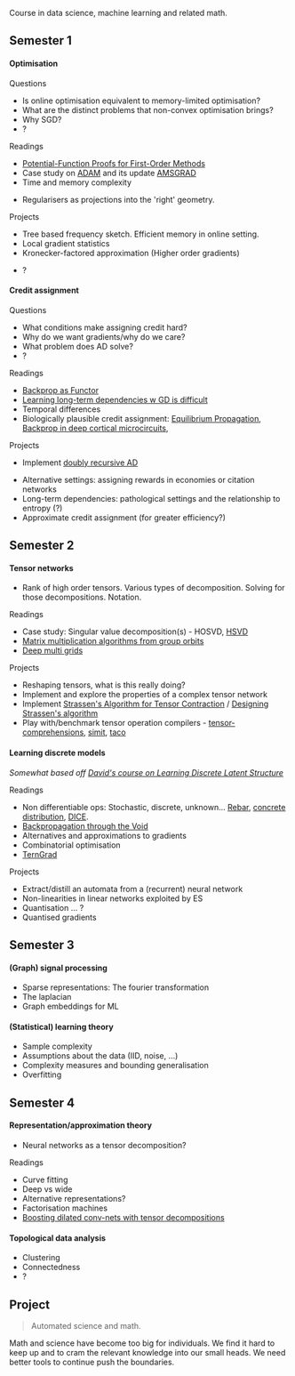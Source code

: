 
Course in data science, machine learning and related math.

## Semester 1

#### Optimisation

Questions

* Is online optimisation equivalent to memory-limited optimisation?
* What are the distinct problems that non-convex optimisation brings?
* Why SGD?
* ?

Readings

* [Potential-Function Proofs for First-Order Methods](https://arxiv.org/abs/1712.04581)
* Case study on [ADAM]() and its update [AMSGRAD]()
* Time and memory complexity
<!-- * Lagrangian duals -->
* Regularisers as projections into the 'right' geometry.

Projects

<!-- * Implement streaming PCA -->
* Tree based frequency sketch. Efficient memory in online setting.
* Local gradient statistics <!-- Why is the necessary? Pathological surfaces that make point estimates useless -->
* Kronecker-factored approximation (Higher order gradients)
<!-- * ES? -->
* ?

#### Credit assignment

Questions

* What conditions make assigning credit hard?
* Why do we want gradients/why do we care?
* What problem does AD solve?
* ?

<!-- How do ES assign credit? A counterfactual. -->

Readings

* [Backprop as Functor](https://arxiv.org/abs/1711.10455)
* [Learning long-term dependencies w GD is difficult](http://www.iro.umontreal.ca/~lisa/pointeurs/ieeetrnn94.pdf)
* Temporal differences
* Biologically plausible credit assignment: [Equilibrium Propagation](), [Backprop in deep cortical microcircuits](), 

<!-- Would like some more readings on AD!? -->

Projects

* Implement [doubly recursive AD](http://dankalman.net/preprints/mmgautodiff.pdf)
<!-- * Implement efficient graph based reverse AD (not sure about this one...) -->
* Alternative settings: assigning rewards in economies or citation networks
* Long-term dependencies: pathological settings and the relationship to entropy (?)
* Approximate credit assignment (for greater efficiency?)

## Semester 2

#### Tensor networks

* Rank of high order tensors. Various types of decomposition. Solving for those decompositions. Notation.

Readings

* Case study: Singular value decomposition(s) - HOSVD, [HSVD](http://epubs.siam.org/doi/abs/10.1137/090764189)
* [Matrix multiplication algorithms from group orbits](https://arxiv.org/abs/1612.01527)
* [Deep multi grids](https://arxiv.org/abs/1711.03825)

Projects

* Reshaping tensors, what is this really doing?
* Implement and explore the properties of a complex tensor network
* Implement [Strassen's Algorithm for Tensor Contraction](https://arxiv.org/abs/1704.03092) / [Designing Strassen's algorithm](https://arxiv.org/abs/1708.09398)
* Play with/benchmark tensor operation compilers - [tensor-comprehensions](https://research.fb.com/announcing-tensor-comprehensions/), [simit](http://simit-lang.org/tog16), [taco](http://tensor-compiler.org/)

#### Learning discrete models

_Somewhat based off [David's course on Learning Discrete Latent Structure](https://duvenaud.github.io/learn-discrete/)_

<!-- What about learning PGMs -->

Readings

* Non differentiable ops: Stochastic, discrete, unknown... [Rebar](), [concrete distribution](https://arxiv.org/abs/1611.00712), [DICE](https://arxiv.org/abs/1802.05098). 
* [Backpropagation through the Void](https://arxiv.org/abs/1711.00123)
* Alternatives and approximations to gradients
* Combinatorial optimisation
* [TernGrad]()

Projects

* Extract/distill an automata from a (recurrent) neural network
* Non-linearities in linear networks exploited by ES
* Quantisation ... ?
* Quantised gradients

## Semester 3

#### (Graph) signal processing

* Sparse representations: The fourier transformation
* The laplacian
* Graph embeddings for ML

#### (Statistical) learning theory

* Sample complexity
* Assumptions about the data (IID, noise, ...)
* Complexity measures and bounding generalisation
* Overfitting

## Semester 4

#### Representation/approximation theory

* Neural networks as a tensor decomposition?

Readings

* Curve fitting
* Deep vs wide
* Alternative representations?
* Factorisation machines
* [Boosting dilated conv-nets with tensor decompositions](https://openreview.net/forum?id=S1JHhv6TW)


#### Topological data analysis

* Clustering
* Connectedness
* ?

## Project

> Automated science and math.

Math and science have become too big for individuals. We find it hard to keep up and to cram the relevant knowledge into our small heads. We need better tools to continue push the boundaries.
